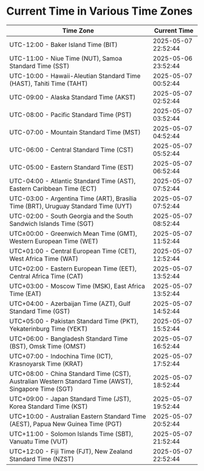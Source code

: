 # Current Time in Various Time Zones

| Time Zone | Current Time |
|-----------|--------------|
| UTC-12:00 - Baker Island Time (BIT) | 2025-05-07 22:52:44 |
| UTC-11:00 - Niue Time (NUT), Samoa Standard Time (SST) | 2025-05-06 23:52:44 |
| UTC-10:00 - Hawaii-Aleutian Standard Time (HAST), Tahiti Time (TAHT) | 2025-05-07 00:52:44 |
| UTC-09:00 - Alaska Standard Time (AKST) | 2025-05-07 02:52:44 |
| UTC-08:00 - Pacific Standard Time (PST) | 2025-05-07 03:52:44 |
| UTC-07:00 - Mountain Standard Time (MST) | 2025-05-07 04:52:44 |
| UTC-06:00 - Central Standard Time (CST) | 2025-05-07 05:52:44 |
| UTC-05:00 - Eastern Standard Time (EST) | 2025-05-07 06:52:44 |
| UTC-04:00 - Atlantic Standard Time (AST), Eastern Caribbean Time (ECT) | 2025-05-07 07:52:44 |
| UTC-03:00 - Argentina Time (ART), Brasília Time (BRT), Uruguay Standard Time (UYT) | 2025-05-07 07:52:44 |
| UTC-02:00 - South Georgia and the South Sandwich Islands Time (SGT) | 2025-05-07 08:52:44 |
| UTC±00:00 - Greenwich Mean Time (GMT), Western European Time (WET) | 2025-05-07 11:52:44 |
| UTC+01:00 - Central European Time (CET), West Africa Time (WAT) | 2025-05-07 12:52:44 |
| UTC+02:00 - Eastern European Time (EET), Central Africa Time (CAT) | 2025-05-07 13:52:44 |
| UTC+03:00 - Moscow Time (MSK), East Africa Time (EAT) | 2025-05-07 13:52:44 |
| UTC+04:00 - Azerbaijan Time (AZT), Gulf Standard Time (GST) | 2025-05-07 14:52:44 |
| UTC+05:00 - Pakistan Standard Time (PKT), Yekaterinburg Time (YEKT) | 2025-05-07 15:52:44 |
| UTC+06:00 - Bangladesh Standard Time (BST), Omsk Time (OMST) | 2025-05-07 16:52:44 |
| UTC+07:00 - Indochina Time (ICT), Krasnoyarsk Time (KRAT) | 2025-05-07 17:52:44 |
| UTC+08:00 - China Standard Time (CST), Australian Western Standard Time (AWST), Singapore Time (SGT) | 2025-05-07 18:52:44 |
| UTC+09:00 - Japan Standard Time (JST), Korea Standard Time (KST) | 2025-05-07 19:52:44 |
| UTC+10:00 - Australian Eastern Standard Time (AEST), Papua New Guinea Time (PGT) | 2025-05-07 20:52:44 |
| UTC+11:00 - Solomon Islands Time (SBT), Vanuatu Time (VUT) | 2025-05-07 21:52:44 |
| UTC+12:00 - Fiji Time (FJT), New Zealand Standard Time (NZST) | 2025-05-07 22:52:44 |
